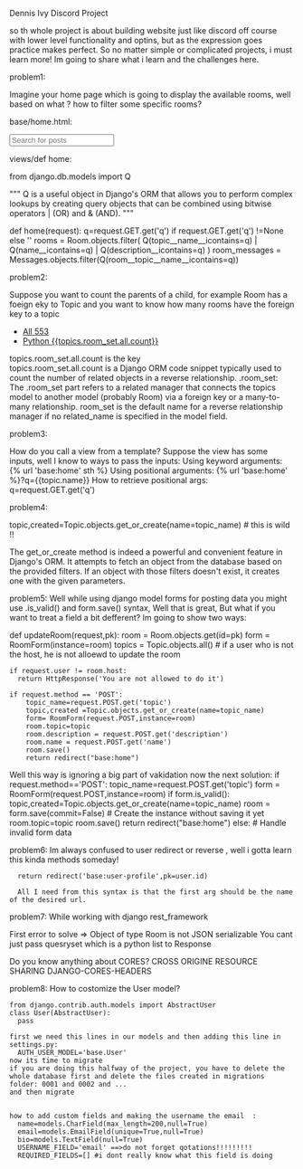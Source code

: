 Dennis Ivy Discord Project


so th whole project is about building website just like discord off course with lower level functionality and optins, but as the expression goes practice makes perfect.
So no matter simple or complicated projects, i must learn more!
Im going to share what i learn and the challenges here.



problem1:

Imagine your home page which is going to display the available rooms, well based on what ? how to filter some specific rooms?

base/home.html:
              <div class="mobile-menu">
                <form method="GET" action="{% url 'base:home' %}" class="header__search">
                    <input placeholder="Search for posts" />
                </form>
              </div>
 views/def home:

from django.db.models import Q

"""
Q is a useful object in Django's ORM that allows you to perform complex lookups by creating query objects that can be combined using bitwise operators | (OR) and & (AND). 
"""

   def home(request):
        q=request.GET.get('q') if request.GET.get('q')  !=None else ''
        rooms = Room.objects.filter(
          Q(topic__name__icontains=q) |
          Q(name__icontains=q) |
          Q(description__icontains=q)
        )
        room_messages = Messages.objects.filter(Q(room__topic__name__icontains=q))



problem2:

  Suppose you want to count the parents of a child, for example Room has a foeign eky to Topic and you want to know how many rooms have the foreign key to a topic
            <ul class="topics__list">
              <li>
                <a href="/" class="active">All <span>553</span></a>
              </li>
              <li>
                <a href="{% url 'base:room' %}">Python <span>{{topics.room_set.all.count}}</span></a>
              </li>
            </ul>
  topics.room_set.all.count is the key          
  topics.room_set.all.count is a Django ORM code snippet typically used to count the number of related objects in a reverse relationship.
  .room_set: The .room_set part refers to a related manager that connects the topics model to another model (probably Room) via a foreign key or a many-to-many relationship. room_set is the default name for a reverse relationship manager if no related_name is specified in the model field.





 problem3:

How do you call a view from a template? Suppose the view has some inputs, 
well I know to ways to pass the inputs:
Using keyword arguments:  {% url 'base:home' sth %}
Using positional arguments: {% url 'base:home' %}?q={{topic.name}}
How to retrieve positional args: q=request.GET.get('q') 






problem4:

topic,created=Topic.objects.get_or_create(name=topic_name) # this is wild !!

The get_or_create method is indeed a powerful and convenient feature in Django's ORM. It attempts to fetch an object from the database based on the provided filters. If an object with those filters doesn't exist, it creates one with the given parameters.


problem5:
  Well while using django model forms for posting data you might use .is_valid() and form.save() syntax, Well that is great, But what if you want to treat a field a bit defferent?
  Im going to show two ways:

  def updateRoom(request,pk):
    room = Room.objects.get(id=pk)
    form = RoomForm(instance=room)
    topics = Topic.objects.all()
    # if a user who is not the host, he is not alloewd to update the room

    if request.user != room.host:
      return HttpResponse('You are not allowed to do it')

    if request.method == 'POST':
        topic_name=request.POST.get('topic')
        topic,created =Topic.objects.get_or_create(name=topic_name)
        form= RoomForm(request.POST,instance=room)
        room.topic=topic
        room.description = request.POST.get('description')
        room.name = request.POST.get('name')
        room.save()
        return redirect("base:home") 


Well this way is ignoring a big part of vakidation 
now the next solution:
    if request.method=='POST':
      topic_name=request.POST.get('topic')
      form = RoomForm(request.POST,instance=room)
      if form.is_valid():
        topic,created=Topic.objects.get_or_create(name=topic_name)
        room = form.save(commit=False)  # Create the instance without saving it yet
        room.topic=topic
        room.save()
        return redirect("base:home")
      else:
        # Handle invalid form data
      



problem6:
    Im always confused to user redirect or reverse , well i gotta learn this kinda methods someday!

      return redirect('base:user-profile',pk=user.id)

      All I need from this syntax is that the first arg should be the name of the desired url.






problem7:
While working with django rest_framework


  First error to solve => Object of type Room is not JSON serializable
  You cant just pass quesryset which is a python list to Response


  Do you know anything about CORES? CROSS ORIGINE RESOURCE SHARING
  DJANGO-CORES-HEADERS





  problem8:
    How to costomize the User model?

    from django.contrib.auth.models import AbstractUser
    class User(AbstractUser):
      pass

    first we need this lines in our models and then adding this line in settings.py:
      AUTH_USER_MODEL='base.User'
    now its time to migrate
    if you are doing this halfway of the project, you have to delete the whole database first and delete the files created in migrations folder: 0001 and 0002 and ... 
    and then migrate


    how to add custom fields and making the username the email  :
      name=models.CharField(max_length=200,null=True)
      email=models.EmailField(unique=True,null=True)
      bio=models.TextField(null=True)
      USERNAME_FIELD='email' ==>do not forget qotations!!!!!!!!!
      REQUIRED_FIELDS=[] #i dont really know what this field is doing
      



